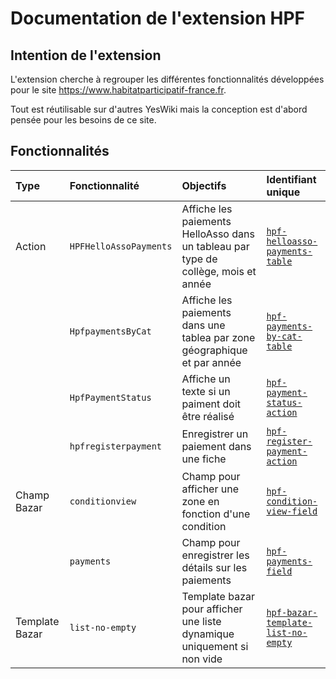 # Documentation de l'extension HPF

## Intention de l'extension

L'extension cherche à regrouper les différentes fonctionnalités développées pour le site <https://www.habitatparticipatif-france.fr>.

Tout est réutilisable sur d'autres YesWiki mais la conception est d'abord pensée pour les besoins de ce site.

## Fonctionnalités

|**Type**|**Fonctionnalité**|**Objectifs**|**Identifiant unique**|
|:-|:-|:-|:-|
|Action|`HPFHelloAssoPayments`|Affiche les paiements HelloAsso dans un tableau par type de collège, mois et année|[`hpf-helloasso-payments-table`](https://github.com/search?q=repo%3AJ9rem%2Fyeswiki-extension-hpf%20hpf-helloasso-payments-table&type=code)|
||`HpfpaymentsByCat`|Affiche les paiements dans une tablea par zone géographique et par année|[`hpf-payments-by-cat-table`](https://github.com/search?q=repo%3AJ9rem%2Fyeswiki-extension-hpf%20hpf-payments-by-cat-table&type=code)|
||`HpfPaymentStatus`|Affiche un texte si un paiment doit être réalisé|[`hpf-payment-status-action`](https://github.com/search?q=repo%3AJ9rem%2Fyeswiki-extension-hpf%20hpf-payment-status-action&type=code)|
||`hpfregisterpayment`|Enregistrer un paiement dans une fiche|[`hpf-register-payment-action`](https://github.com/search?q=repo%3AJ9rem%2Fyeswiki-extension-hpf%20hpf-register-payment-action&type=code)|
|Champ Bazar|`conditionview`|Champ pour afficher une zone en fonction d'une condition|[`hpf-condition-view-field`](https://github.com/search?q=repo%3AJ9rem%2Fyeswiki-extension-hpf%20hpf-condition-view-field&type=code)|
||`payments`|Champ pour enregistrer les détails sur les paiements|[`hpf-payments-field`](https://github.com/search?q=repo%3AJ9rem%2Fyeswiki-extension-hpf%20hpf-payments-field&type=code)|
|Template Bazar|`list-no-empty`|Template bazar pour afficher une liste dynamique uniquement si non vide|[`hpf-bazar-template-list-no-empty`](https://github.com/search?q=repo%3AJ9rem%2Fyeswiki-extension-hpf%20hpf-bazar-template-list-no-empty&type=code)|